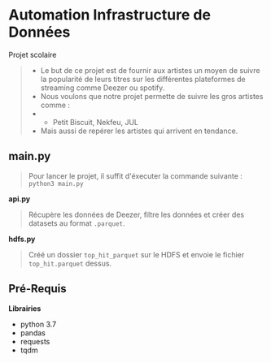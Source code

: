# Automation Infrastructure de Données
Projet scolaire

> * Le but de ce projet est de fournir aux artistes un moyen de suivre la popularité de leurs titres sur les différentes plateformes de streaming comme Deezer ou spotify.
> * Nous voulons que notre projet permette de suivre les gros artistes comme :
> * * Petit Biscuit, Nekfeu, JUL
> * Mais aussi de repérer les artistes qui arrivent en tendance.

## main.py
> Pour lancer le projet, il suffit d'éxecuter la commande suivante :
```python3 main.py ```

**api.py**
> Récupère les données de Deezer, filtre les données et créer des datasets au format ```.parquet```.

**hdfs.py**
> Créé un dossier ```top_hit_parquet``` sur le HDFS et envoie le fichier ```top_hit.parquet``` dessus.

## Pré-Requis
**Librairies**
* python 3.7
* pandas
* requests
* tqdm
